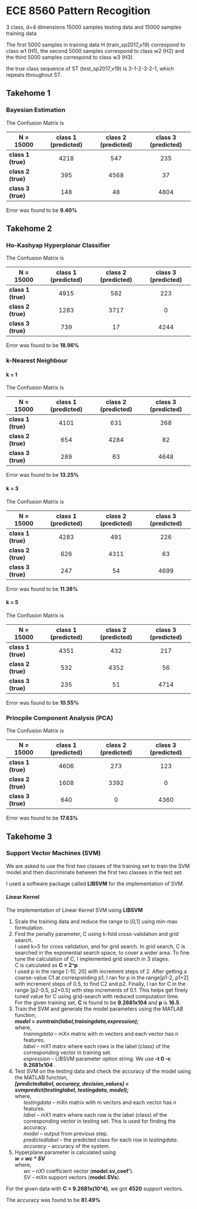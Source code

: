 # ECE 8560 Pattern Recogition

3 class, d=4 dimensions 15000 samples testing data and 15000 samples training data

The first 5000 samples in training data H (train_sp2017_v19) correspond to class w1 (H1), the second 5000 samples correspond to class w2 (H2) and the third 5000 samples correspond to class w3 (H3).

the true class sequence of ST (test_sp2017_v19) is 3-1-2-3-2-1, which repeats throughout ST.

## Takehome 1
### Bayesian Estimation

The Confusion Matrix is

| N = 15000           | class 1 (predicted)  | class 2 (predicted)  | class 3 (predicted)  |
| ------------------- |:--------------------:|:--------------------:|:--------------------:|
| **class 1 (true)**  | 4218                 | 547                  | 235                  |
| **class 2 (true)**  | 395                  | 4568                 | 37                   |
| **class 3 (true)**  | 148                  | 48                   | 4804                 | 

Error was found to be **9.40%**

## Takehome 2
### Ho-Kashyap Hyperplanar Classifier

The Confusion Matrix is

| N = 15000           | class 1 (predicted)  | class 2 (predicted)  | class 3 (predicted)  |
| ------------------- |:--------------------:|:--------------------:|:--------------------:|
| **class 1 (true)**  | 4915                 | 582                  | 223                  |
| **class 2 (true)**  | 1283                 | 3717                 | 0                    |
| **class 3 (true)**  | 739                  | 17                   | 4244                 | 

Error was found to be **18.96%**

### k-Nearest Neighbour

#### k = 1

The Confusion Matrix is

| N = 15000           | class 1 (predicted)  | class 2 (predicted)  | class 3 (predicted)  |
| ------------------- |:--------------------:|:--------------------:|:--------------------:|
| **class 1 (true)**  | 4101                 | 631                  | 268                  |
| **class 2 (true)**  | 654                  | 4284                 | 82                   |
| **class 3 (true)**  | 289                  | 63                   | 4648                 | 

Error was found to be **13.25%**

#### k = 3

The Confusion Matrix is

| N = 15000           | class 1 (predicted)  | class 2 (predicted)  | class 3 (predicted)  |
| ------------------- |:--------------------:|:--------------------:|:--------------------:|
| **class 1 (true)**  | 4283                 | 491                  | 226                  |
| **class 2 (true)**  | 626                  | 4311                 | 63                   |
| **class 3 (true)**  | 247                  | 54                   | 4699                 | 

Error was found to be **11.38%**

#### k = 5

The Confusion Matrix is

| N = 15000           | class 1 (predicted)  | class 2 (predicted)  | class 3 (predicted)  |
| ------------------- |:--------------------:|:--------------------:|:--------------------:|
| **class 1 (true)**  | 4351                 | 432                  | 217                  |
| **class 2 (true)**  | 532                  | 4352                 | 56                   |
| **class 3 (true)**  | 235                  | 51                   | 4714                 | 

Error was found to be **10.55%**


### Princpile Component Analysis (PCA)

The Confusion Matrix is

| N = 15000           | class 1 (predicted)  | class 2 (predicted)  | class 3 (predicted)  |
| ------------------- |:--------------------:|:--------------------:|:--------------------:|
| **class 1 (true)**  | 4606                 | 273                  | 123                  |
| **class 2 (true)**  | 1608                 | 3392                 | 0                    |
| **class 3 (true)**  | 640                  | 0                    | 4360                 | 

Error was found to be **17.63%**


## Takehome 3
### Support Vector Machines (SVM)
We are asked to use the first two classes of the training set to train the SVM model and then discriminate between the first two classes in the test set.

I used a software package called **LIBSVM** for the implementation of SVM.

#### Linear Kernel
The implementation of Linear Kernel SVM using **LIBSVM**
<p>
<ol>
<li> Scale the training data and reduce the range to [0,1] using min-max formulation.</li>
<li> Find the penalty parameter, C using k-fold cross-validation and grid search.</br>
	I used k=5 for cross validation, and for grid search. In grid search, C is searched in the exponential search space, to cover a wider area. To fine tune the calculation of C, I implemented grid search in 3 stages. <br>
	C is calculated as <b>C = 2^p</b><br>
	I used p in the range [-10, 20] with increment steps of 2. After getting a coarse-value C1 at corresponding p1, I ran for p in the range[p1-2, p1+2] with increment steps of 0.5, to find C2 and p2. Finally, I ran for C in the range [p2-0.5, p2+0.5] with step increments of 0.1. This helps get finely tuned value for C using grid-search with reduced computation time. <br>
	For the given training set, <b>C</b> is found to be <b>9.2681x104</b> and <b>p</b> is <b>16.5</b>.</li>
<li> Train the SVM and generate the model parameters using the MATLAB function,<br>
	 <b><em>model = svmtrain(label,trainingdata,expression);</em></b><br>
		where,
			<ol><em>trainingdata</em> – mXn matrix with m vectors and each vector has n features.</ol>
		    <ol><em>label</em> – mX1 matrx where each rows is the label (class) of the corresponding vector in training set.</ol>
		    <ol><em>expression</em> – LIBSVM parameter option string. We use <b>-t 0 -c 9.2681x104 </b>.</ol></li>
<li> Test SVM on the testing data and check the accuracy of the model using the MATLAB function,<br>
	 <b><em>[predictedlabel, accuracy, decision_values] = svmpredict(testinglabel, testingdata, model);</em></b><br>
		where,
			<ol><em>testingdata</em> – mXn matrix with m vectors and each vector has n features.</ol>
		    <ol><em>label</em> – mX1 matrx where each row is the label (class) of the corresponding vector in testing set. This is used for finding the accuracy.</ol>
		    <ol><em>model</em> – output from previous step.</ol>
		    <ol><em>predictedlabel</em> – the predicted class for each row in <em>testingdata</em>.</ol>
		    <ol><em>accuracy</em> – accuracy of the system.</ol></li>
<li> Hyperplane parameter is calculated using<br>
	 <b><em>w = wc * SV</em></b><br>
		where,
			<ol><em>wc</em> – nX1 coefficient vector (<b>model.sv_coef'</b>).</ol>
		    <ol><em>SV</em> – mXn support vectors (<b>model.SVs</b>).</ol></li>
</ol>
</p>

For the given data with **C = 9.2681x(10^4)**, we got **4520** support vectors.

The accuracy was found to be **81.49%**

